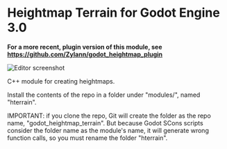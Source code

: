 Heightmap Terrain for Godot Engine 3.0
========================================

**For a more recent, plugin version of this module, see https://github.com/Zylann/godot_heightmap_plugin**

![Editor screenshot](screenshot.png)

C++ module for creating heightmaps.

Install the contents of the repo in a folder under "modules/", named "hterrain".

IMPORTANT: if you clone the repo, Git will create the folder as the repo name, "godot_heightmap_terrain". But because Godot SCons scripts consider the folder name as the module's name, it will generate wrong function calls, so you must rename the folder "hterrain".


